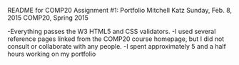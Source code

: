README for COMP20 Assignment #1: Portfolio
Mitchell Katz
Sunday, Feb. 8, 2015
COMP20, Spring 2015

-Everything passes the W3 HTML5 and CSS validators.
-I used several reference pages linked from the COMP20 course homepage, but I
did not consult or collaborate with any people.
-I spent approximately 5 and a half hours working on my portfolio